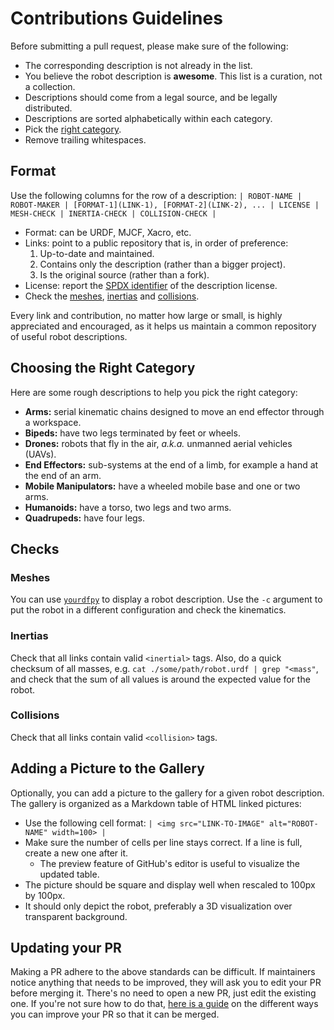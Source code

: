 # Contributions Guidelines

Before submitting a pull request, please make sure of the following:

* The corresponding description is not already in the list.
* You believe the robot description is **awesome**. This list is a curation, not a collection.
* Descriptions should come from a legal source, and be legally distributed.
* Descriptions are sorted alphabetically within each category.
* Pick the [right category](#choosing-the-right-category).
* Remove trailing whitespaces.

## Format

Use the following columns for the row of a description: ``| ROBOT-NAME | ROBOT-MAKER | [FORMAT-1](LINK-1), [FORMAT-2](LINK-2), ... | LICENSE | MESH-CHECK | INERTIA-CHECK | COLLISION-CHECK |``

* Format: can be URDF, MJCF, Xacro, etc.
* Links: point to a public repository that is, in order of preference:
    1. Up-to-date and maintained.
    2. Contains only the description (rather than a bigger project).
    3. Is the original source (rather than a fork).
* License: report the [SPDX identifier](https://spdx.org/licenses/) of the description license.
* Check the [meshes](#meshes), [inertias](#inertias) and [collisions](#collisions).

Every link and contribution, no matter how large or small, is highly appreciated and encouraged, as it helps us maintain a common repository of useful robot descriptions.

## Choosing the Right Category

Here are some rough descriptions to help you pick the right category:

- **Arms:** serial kinematic chains designed to move an end effector through a workspace.
- **Bipeds:** have two legs terminated by feet or wheels.
- **Drones:** robots that fly in the air, *a.k.a.* unmanned aerial vehicles (UAVs).
- **End Effectors:** sub-systems at the end of a limb, for example a hand at the end of an arm.
- **Mobile Manipulators:** have a wheeled mobile base and one or two arms.
- **Humanoids:** have a torso, two legs and two arms.
- **Quadrupeds:** have four legs.

## Checks

### Meshes

You can use [`yourdfpy`](https://github.com/clemense/yourdfpy/) to display a robot description. Use the ``-c`` argument to put the robot in a different configuration and check the kinematics.

### Inertias

Check that all links contain valid ``<inertial>`` tags. Also, do a quick checksum of all masses, e.g. ``cat ./some/path/robot.urdf | grep "<mass"``, and check that the sum of all values is around the expected value for the robot.

### Collisions

Check that all links contain valid ``<collision>`` tags.

## Adding a Picture to the Gallery

Optionally, you can add a picture to the gallery for a given robot description. The gallery is organized as a Markdown table of HTML linked pictures:

* Use the following cell format: ``| <img src="LINK-TO-IMAGE" alt="ROBOT-NAME" width=100> |``
* Make sure the number of cells per line stays correct. If a line is full, create a new one after it.
    * The preview feature of GitHub's editor is useful to visualize the updated table.
* The picture should be square and display well when rescaled to 100px by 100px.
* It should only depict the robot, preferably a 3D visualization over transparent background.

## Updating your PR

Making a PR adhere to the above standards can be difficult. If maintainers notice anything that needs to be improved, they will ask you to edit your PR before merging it. There's no need to open a new PR, just edit the existing one. If you're not sure how to do that, [here is a guide](https://github.com/RichardLitt/knowledge/blob/master/github/amending-a-commit-guide.md) on the different ways you can improve your PR so that it can be merged.
